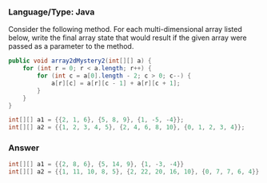 ### Language/Type: Java         
          
Consider the following method. For each multi-dimensional array listed below, write the final array state that would result if the given array were passed as a parameter to the method.            
```java          
public void array2dMystery2(int[][] a) {     
    for (int r = 0; r < a.length; r++) {   
        for (int c = a[0].length - 2; c > 0; c--) {    
            a[r][c] = a[r][c - 1] + a[r][c + 1];    
        }    
    }    
}     
```
```java       
int[][] a1 = {{2, 1, 6}, {5, 8, 9}, {1, -5, -4}};	   
int[][] a2 = {{1, 2, 3, 4, 5}, {2, 4, 6, 8, 10}, {0, 1, 2, 3, 4}};      
``` 

### Answer
```java         
int[][] a1 = {{2, 8, 6}, {5, 14, 9}, {1, -3, -4}}         
int[][] a2 = {{1, 11, 10, 8, 5}, {2, 22, 20, 16, 10}, {0, 7, 7, 6, 4}};     
``` 